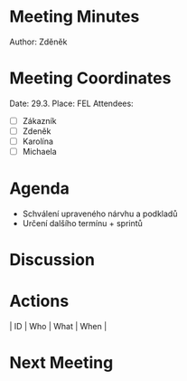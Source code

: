 Meeting Minutes
===============
Author: Zděněk

Meeting Coordinates
===================

Date: 29.3.
Place: FEL
Attendees:
* [ ] Zákazník
* [ ] Zdeněk
* [ ] Karolína
* [ ] Michaela

Agenda
======

* Schválení upraveného nárvhu a podkladů
* Určení dalšího termínu + sprintů


Discussion
==========



Actions
=======

| ID | Who | What | When |



Next Meeting
============

